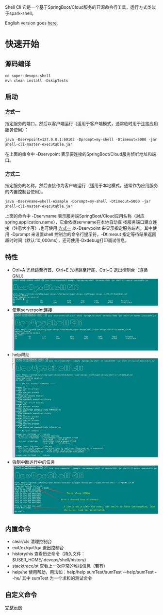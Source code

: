 Shell Cli 它是一个基于SpringBoot/Cloud服务的开源命令行工具，运行方式类似于spark-shell。

English version goes [here](README_EN.md).

# 快速开始

## 源码编译
```
cd super-devops-shell
mvn clean install -DskipTests 
```

## 启动

### 方式一
指定服务的端口，然后以客户端运行（适用于客户端模式，通常临时用于连接应用服务使用）：

```
java -Dservpoint=127.0.0.1:60103 -Dprompt=my-shell -Dtimeout=5000 -jar shell-cli-master-executable.jar
```

在上面的命令中 -Dservpoint 表示要连接的SpringBoot/Cloud服务侦听地址和端口。

### 方式二
指定服务的名称，然后直接作为客户端运行（适用于本地模式，通常作为应用服务的内置控制台使用）。

```
java -Dservname=shell-example -Dprompt=my-shell -Dtimeout=5000 -jar shell-cli-master-executable.jar
```

上面的命令中 -Dservname 表示服务端SpringBoot/Cloud应用名称（对应spring.application.name），它会依据servname在本地自动查
找服务端口建立连接（注意大小写）.也可使用 [方式一](#方式一) 以-Dservpoint 来显示指定服务端点，其中使用 -Dprompt 来设置shell
控制台的命令行提示符，-Dtimeout 指定等待结果返回超时时间（默认:10_000ms），还可使用-Dxdebug打印调试信息。


## 特性

- Ctrl+A 光标跳至行首、Ctrl+E 光标跳至行尾、Ctrl+C 退出控制台（遵循GNU）
![tab自动补全](shots/use_tab.jpg)
- 使用serverpoint连接
![使用serverpoint连接](shots/use_servpoint.jpg)
- help帮助
![help帮助](shots/use_help.jpg)
- 強制中断运行中的任务
![強制中断运行中的任务](shots/force_interrupt.jpg)

## 内置命令 
- clear/cls    清理控制台
- exit/ex/quit/qu    退出控制台
- history/his    查看历史命令（持久文件：$USER_HOME/.devops/shell/history）
- stacktrace/st    查看上一次异常的堆栈信息（若有）
- help/he    使用帮助，用法如：help/help sumTest/sumTest --help/sumTest --he/  其中 sumTest 为一个求和的测试命令

## 自定义命令

[完整示例](super-devops-shell-example/src/main/java/com/wl4g/devops/shell/exporter/ExampleConsole.java)
